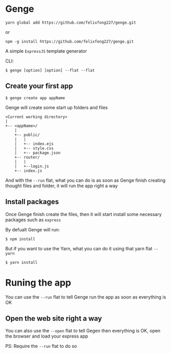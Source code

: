 # Genge
`yarn global add https://github.com/felixfong227/genge.git`

or

`npm -g install https://github.com/felixfong227/genge.git`

A simple `ExpressJS` template generator

CLI:
```
$ genge [option] [option] --flat --flat
```

## Create your first app
```
$ genge create app appName
```
Genge will create some start up folders and files
```
<Current working directory>
|
+-- <appName>/
	|
    +-- public/
    |	|
    |   +-- index.ejs
    |   +-- style.css
    |   +-- package.json
    +-- router/
    |	|
   	|   +--login.js
    +-- index.js
```
And with the `--run` flat, what you can do is as soon as Genge finish creating thought files and folder, it will run the app right a way

## Install packages

Once Genge finish create the files, then it will start install some necessary packages such as `express`

By defualt Genge will run:
```
$ npm install
```

But if you want to use the Yarn, what you can do it using that yarn flat `--yarn`
```
$ yarn install
```

# Runing the app

You can use the `--run` flat to tell Genge run the app as soon as everything is OK

## Open the web site right a way

You can also use the `--open` flat to tell Gegen then everything is OK, open the browser and load your express app

PS: Require the `--run` flat to do so